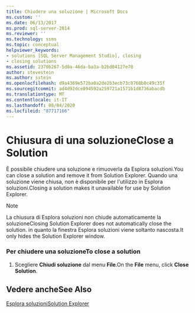 ```yaml
---
title: Chiudere una soluzione | Microsoft Docs
ms.custom: ''
ms.date: 06/13/2017
ms.prod: sql-server-2014
ms.reviewer: ''
ms.technology: ssms
ms.topic: conceptual
helpviewer_keywords:
- solutions [SQL Server Management Studio], closing
- closing solutions
ms.assetid: 2370b267-5d0a-46da-ba3a-b2bd04127e78
author: stevestein
ms.author: sstein
ms.openlocfilehash: d9a4369e572ba0a2de2b3ecb73c0760b0c49c35f
ms.sourcegitcommit: ad4d92dce894592a259721a1571b1d8736abacdb
ms.translationtype: MT
ms.contentlocale: it-IT
ms.lasthandoff: 08/04/2020
ms.locfileid: "87717166"
---
```

# <a name="close-a-solution"></a><span data-ttu-id="887e9-102">Chiusura di una soluzione</span><span class="sxs-lookup"><span data-stu-id="887e9-102">Close a Solution</span></span>
  <span data-ttu-id="887e9-103">È possibile chiudere una soluzione e rimuoverla da Esplora soluzioni.</span><span class="sxs-lookup"><span data-stu-id="887e9-103">You can close a solution and remove it from Solution Explorer.</span></span> <span data-ttu-id="887e9-104">Quando una soluzione viene chiusa, non è disponibile per l'utilizzo in Esplora soluzioni.</span><span class="sxs-lookup"><span data-stu-id="887e9-104">Closing a solution makes it unavailable for use by Solution Explorer.</span></span>  
  
> [!NOTE]  
>  <span data-ttu-id="887e9-105">La chiusura di Esplora soluzioni non chiude automaticamente la soluzione</span><span class="sxs-lookup"><span data-stu-id="887e9-105">Closing Solution Explorer does not automatically close the solution.</span></span> <span data-ttu-id="887e9-106">in quanto la finestra Esplora soluzioni viene soltanto nascosta.</span><span class="sxs-lookup"><span data-stu-id="887e9-106">It only hides the Solution Explorer window.</span></span>  
  
### <a name="to-close-a-solution"></a><span data-ttu-id="887e9-107">Per chiudere una soluzione</span><span class="sxs-lookup"><span data-stu-id="887e9-107">To close a solution</span></span>  
  
1.  <span data-ttu-id="887e9-108">Scegliere **Chiudi soluzione** dal menu **File**.</span><span class="sxs-lookup"><span data-stu-id="887e9-108">On the **File** menu, click **Close Solution**.</span></span>  
  
## <a name="see-also"></a><span data-ttu-id="887e9-109">Vedere anche</span><span class="sxs-lookup"><span data-stu-id="887e9-109">See Also</span></span>  
 [<span data-ttu-id="887e9-110">Esplora soluzioni</span><span class="sxs-lookup"><span data-stu-id="887e9-110">Solution Explorer</span></span>](solution-explorer.md)  
  
  
